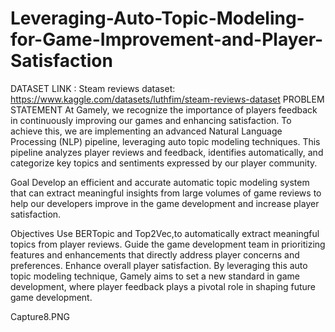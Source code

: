 # Leveraging-Auto-Topic-Modeling-for-Game-Improvement-and-Player-Satisfaction
DATASET LINK :
Steam reviews dataset: https://www.kaggle.com/datasets/luthfim/steam-reviews-dataset
PROBLEM STATEMENT
At Gamely, we recognize the importance of players feedback in continuously improving our games and enhancing satisfaction. To achieve this, we are implementing an advanced Natural Language Processing (NLP) pipeline, leveraging auto topic modeling techniques. This pipeline analyzes player reviews and feedback, identifies automatically, and categorize key topics and sentiments expressed by our player community.

Goal
Develop an efficient and accurate automatic topic modeling system that can extract meaningful insights from large volumes of game reviews to help our developers improve in the game development and increase player satisfaction.

Objectives
Use BERTopic and Top2Vec,to automatically extract meaningful topics from player reviews.
Guide the game development team in prioritizing features and enhancements that directly address player concerns and preferences.
Enhance overall player satisfaction.
By leveraging this auto topic modeling technique, Gamely aims to set a new standard in game development, where player feedback plays a pivotal role in shaping future game development.

Capture8.PNG
